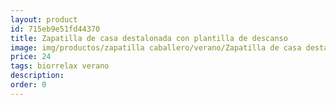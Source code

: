 ```yaml
---
layout: product
id: 715eb9e51fd44370
title: Zapatilla de casa destalonada con plantilla de descanso
image: img/productos/zapatilla caballero/verano/Zapatilla de casa destalonada con plantilla de descanso=24=biorrelax verano.webp
price: 24
tags: biorrelax verano
description: 
order: 0
---
```

